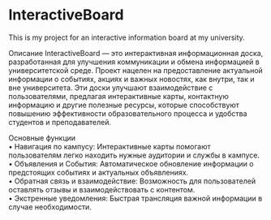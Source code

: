 # InteractiveBoard
This is my project for an interactive information board at my university.

Описание
InteractiveBoard — это интерактивная информационная доска, разработанная для улучшения коммуникации и обмена информацией в университетской среде. Проект нацелен на предоставление актуальной информации о событиях, акциях и важных новостях, как внутри, так и вне университета. Эти доски улучшают взаимодействие с пользователями, предлагая интерактивные карты, контактную информацию и другие полезные ресурсы, которые способствуют повышению эффективности образовательного процесса и удобства студентов и преподавателей.

Основные функции  
 • Навигация по кампусу: Интерактивные карты помогают пользователям легко находить нужные аудитории и службы в кампусе.  
 • Объявления и События: Автоматическое обновление информации о предстоящих событиях и актуальных объявлениях.  
 • Обратная связь и взаимодействие: Возможность для пользователей оставлять отзывы и взаимодействовать с контентом.  
 • Экстренные уведомления: Быстрая трансляция важной информации в случае необходимости.
